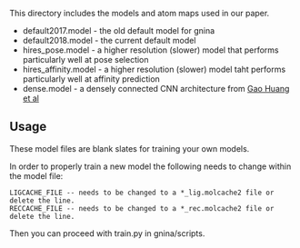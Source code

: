This directory includes the models and atom maps used in our paper.

* default2017.model - the old default model for gnina
* default2018.model - the current default model
* hires_pose.model - a higher resolution (slower) model that performs particularly well at pose selection
* hires_affinity.model - a higher resolution (slower) model taht performs particularly well at affinity prediction
* dense.model - a densely connected CNN architecture from [Gao Huang et al](https://arxiv.org/abs/1608.06993)

## Usage
These model files are blank slates for training your own models.

In order to properly train a new model the following needs to change within the model file:
```
LIGCACHE_FILE -- needs to be changed to a *_lig.molcache2 file or delete the line.
RECCACHE_FILE -- needs to be changed to a *_rec.molcache2 file or delete the line.
```

Then you can proceed with train.py in gnina/scripts.